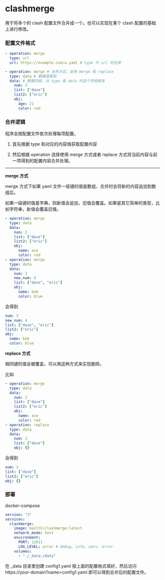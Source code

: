 # clashmerge

用于将多个的 clash 配置文件合并成一个。也可以实现在某个 clash 配置的基础上进行修改。



### 配置文件格式

```yaml
- operation: merge
  type: url
  url: https://example.com/a.yaml # type 为 url 时生效

- operation: merge # 合并方式，支持 merge 和 replace
  type: data # 数据源类型
  data: # 数据内容，当 type 是 data 时这个字段有效
    num: 2
    list: ["dave"]
    list2: ["eric"]
    obj:
      age: 21
      color: red


```

### 合并逻辑

程序会按配置文件依次处理每项配置。

1. 首先根据 type 和对应的内容值获取配置内容

2. 然后根据 operation 选择使用 merge 方式或者 replace 方式将当前内容与前一项得到的配置内容合并处理。

****

**merge 方式**

merge 方式下如果 yaml 文件一级键的值是数组，合并时会将新的内容追加到数组后。

如果一级键的值是字典，则新值会追加，旧值会覆盖。如果是其它简单的类型，比如字符串，新值会覆盖旧值。

```yaml
- operation: merge 
  type: data 
  data: 
    num: 2
    list: ["dave"]
    list2: ["eric"]
    obj:
      name: ace
      color: red
- operation: merge
  type: data
  data: 
    num: 3
    new_num: 4
    list: ["dave", "eric"]
    obj:
      name: bob
      color: blue
```

会得到

```yaml
num: 3
new_num: 4
list: ["dave", "eric"]
list2: ["eric"]
obj:
  name: bob
  color: blue
```

**replace 方式**

相同键的值会被覆盖，可以用这种方式来实现删除。

比如

```yaml
- operation: merge 
  type: data 
  data: 
    num: 2
    list: ["dave"]
    list2: ["eric"]
    obj:
      name: ace
      color: red
- operation: replace
  type: data
  data: 
    num: 3
    list: ["dave"]
    obj: {}
```

会得到

```yaml
num: 3
list: ["dave"]
list2: ["eric"]
obj: {}
```

### 部署

docker-compose

```yaml
version: "3"
services:
  clashmerge:
    image: mailth/clashmerge:latest
    network_mode: host
    environment:
      PORT: 11011
      LOG_LEVEL: error # debug, info, warn, error.
    volumes:
      - "./_data:/data"
```

在 _data 目录里创建 config1.yaml 按上面的配置格式填好，然后访问 https://your-domain?name=config1.yaml 即可以得到合并后的配置文件。
